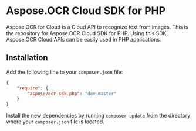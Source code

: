 # Aspose.OCR Cloud SDK for PHP

Aspose.OCR for Cloud is a Cloud API to recognize text from images. This is the repository for Aspose.OCR Cloud SDK for PHP. Using this SDK, Aspose.OCR Cloud APIs can be easily used in PHP applications.

Installation
----------------------------------

Add the following line to your `composer.json` file:

```json
{
    "require": {
        "aspose/ocr-sdk-php": "dev-master"
    }
}
```

Install the new dependencies by running `composer update` from the directory where your `composer.json` file is located.
